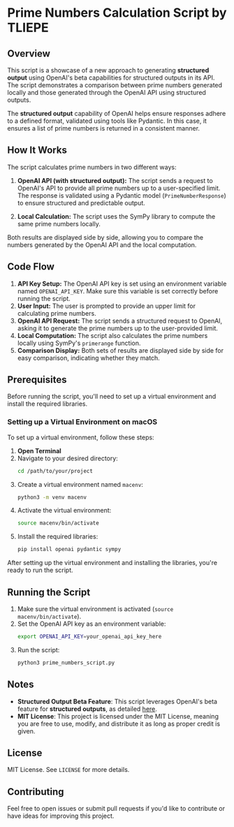 # Prime Numbers Calculation Script by TLIEPE

## Overview
This script is a showcase of a new approach to generating **structured output** using OpenAI's beta capabilities for structured outputs in its API. The script demonstrates a comparison between prime numbers generated locally and those generated through the OpenAI API using structured outputs.

The **structured output** capability of OpenAI helps ensure responses adhere to a defined format, validated using tools like Pydantic. In this case, it ensures a list of prime numbers is returned in a consistent manner.

## How It Works
The script calculates prime numbers in two different ways:

1. **OpenAI API (with structured output):** The script sends a request to OpenAI's API to provide all prime numbers up to a user-specified limit. The response is validated using a Pydantic model (`PrimeNumberResponse`) to ensure structured and predictable output.

2. **Local Calculation:** The script uses the SymPy library to compute the same prime numbers locally.

Both results are displayed side by side, allowing you to compare the numbers generated by the OpenAI API and the local computation.

## Code Flow
1. **API Key Setup:** The OpenAI API key is set using an environment variable named `OPENAI_API_KEY`. Make sure this variable is set correctly before running the script.
2. **User Input:** The user is prompted to provide an upper limit for calculating prime numbers.
3. **OpenAI API Request:** The script sends a structured request to OpenAI, asking it to generate the prime numbers up to the user-provided limit.
4. **Local Computation:** The script also calculates the prime numbers locally using SymPy's `primerange` function.
5. **Comparison Display:** Both sets of results are displayed side by side for easy comparison, indicating whether they match.

## Prerequisites
Before running the script, you'll need to set up a virtual environment and install the required libraries.

### Setting up a Virtual Environment on macOS
To set up a virtual environment, follow these steps:

1. **Open Terminal**
2. Navigate to your desired directory:
   ```sh
   cd /path/to/your/project
   ```
3. Create a virtual environment named `macenv`:
   ```sh
   python3 -m venv macenv
   ```
4. Activate the virtual environment:
   ```sh
   source macenv/bin/activate
   ```
5. Install the required libraries:
   ```sh
   pip install openai pydantic sympy
   ```

After setting up the virtual environment and installing the libraries, you're ready to run the script.

## Running the Script
1. Make sure the virtual environment is activated (`source macenv/bin/activate`).
2. Set the OpenAI API key as an environment variable:
   ```sh
   export OPENAI_API_KEY=your_openai_api_key_here
   ```
3. Run the script:
   ```sh
   python3 prime_numbers_script.py
   ```

## Notes
- **Structured Output Beta Feature**: This script leverages OpenAI's beta feature for **structured outputs**, as detailed [here](https://openai.com/index/introducing-structured-outputs-in-the-api/).
- **MIT License**: This project is licensed under the MIT License, meaning you are free to use, modify, and distribute it as long as proper credit is given.

## License
MIT License. See `LICENSE` for more details.

## Contributing
Feel free to open issues or submit pull requests if you'd like to contribute or have ideas for improving this project.

